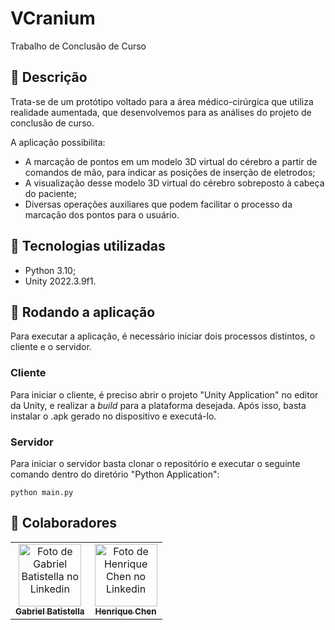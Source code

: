 # VCranium
Trabalho de Conclusão de Curso

## :memo: Descrição
Trata-se de um protótipo voltado para a área médico-cirúrgica que utiliza realidade aumentada, que desenvolvemos para as análises do projeto de conclusão de curso.

A aplicação possibilita:
* A marcação de pontos em um modelo 3D virtual do cérebro a partir de comandos de mão, para indicar as posições de inserção de eletrodos;
* A visualização desse modelo 3D virtual do cérebro sobreposto à cabeça do paciente;
* Diversas operações auxiliares que podem facilitar o processo da marcação dos pontos para o usuário.

## :wrench: Tecnologias utilizadas
* Python 3.10;
* Unity 2022.3.9f1.

## :rocket: Rodando a aplicação
Para executar a aplicação, é necessário iniciar dois processos distintos, o cliente e o servidor.

### Cliente
Para iniciar o cliente, é preciso abrir o projeto "Unity Application" no editor da Unity, e realizar a _build_ para a plataforma desejada. Após isso, basta instalar o .apk gerado no dispositivo e executá-lo.

### Servidor
Para iniciar o servidor basta clonar o repositório e executar o seguinte comando dentro do diretório "Python Application":
```
python main.py
```

## :handshake: Colaboradores
<table>
  <tr>
    <td align="center">
      <a href="https://www.linkedin.com/in/gabriel-batistella-768a8a256/">
        <img src="https://media.licdn.com/dms/image/D4D03AQEzfBY82uXinw/profile-displayphoto-shrink_800_800/0/1671499117034?e=1724889600&v=beta&t=qWnQJcjtqMqGDSVQr_v9JAZxJcZgWKtzgKUATycD2n0" width="100px;" alt="Foto de Gabriel Batistella no Linkedin"/><br>
        <sub>
          <b>Gabriel Batistella</b>
        </sub>
      </a>
    </td>
    <td align="center">
      <a href="https://www.linkedin.com/in/henrique-chen/">
        <img src="https://media.licdn.com/dms/image/D4E03AQHlSA3MoIc6SQ/profile-displayphoto-shrink_400_400/0/1679534909312?e=1724889600&v=beta&t=dwwsGCLwMb9lit8hayg2pooH-uogGNYvXyl0RhZRd_Y" width="100px;" alt="Foto de Henrique Chen no Linkedin"/><br>
        <sub>
          <b>Henrique Chen</b>
        </sub>
      </a>
    </td>
  </tr>
</table>
